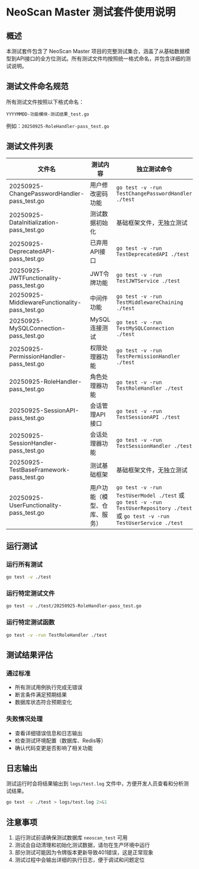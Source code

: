 # NeoScan Master 测试套件使用说明

## 概述

本测试套件包含了 NeoScan Master 项目的完整测试集合，涵盖了从基础数据模型到API接口的全方位测试。所有测试文件均按照统一格式命名，并包含详细的测试说明。

## 测试文件命名规范

所有测试文件按照以下格式命名：
```
YYYYMMDD-功能模块-测试结果_test.go
```

例如：`20250925-RoleHandler-pass_test.go`

## 测试文件列表

| 文件名 | 测试内容 | 独立测试命令 |
|--------|---------|-------------|
| 20250925-ChangePasswordHandler-pass_test.go | 用户修改密码功能 | `go test -v -run TestChangePasswordHandler ./test` |
| 20250925-DataInitialization-pass_test.go | 测试数据初始化 | 基础框架文件，无独立测试 |
| 20250925-DeprecatedAPI-pass_test.go | 已弃用API接口 | `go test -v -run TestDeprecatedAPI ./test` |
| 20250925-JWTFunctionality-pass_test.go | JWT令牌功能 | `go test -v -run TestJWTService ./test` |
| 20250925-MiddlewareFunctionality-pass_test.go | 中间件功能 | `go test -v -run TestMiddlewareChaining ./test` |
| 20250925-MySQLConnection-pass_test.go | MySQL连接测试 | `go test -v -run TestMySQLConnection ./test` |
| 20250925-PermissionHandler-pass_test.go | 权限处理器功能 | `go test -v -run TestPermissionHandler ./test` |
| 20250925-RoleHandler-pass_test.go | 角色处理器功能 | `go test -v -run TestRoleHandler ./test` |
| 20250925-SessionAPI-pass_test.go | 会话管理API接口 | `go test -v -run TestSessionAPI ./test` |
| 20250925-SessionHandler-pass_test.go | 会话处理器功能 | `go test -v -run TestSessionHandler ./test` |
| 20250925-TestBaseFramework-pass_test.go | 测试基础框架 | 基础框架文件，无独立测试 |
| 20250925-UserFunctionality-pass_test.go | 用户功能（模型、仓库、服务） | `go test -v -run TestUserModel ./test` 或 `go test -v -run TestUserRepository ./test` 或 `go test -v -run TestUserService ./test` |

## 运行测试

### 运行所有测试
```bash
go test -v ./test
```

### 运行特定测试文件
```bash
go test -v ./test/20250925-RoleHandler-pass_test.go
```

### 运行特定测试函数
```bash
go test -v -run TestRoleHandler ./test
```

## 测试结果评估

### 通过标准
- 所有测试用例执行完成无错误
- 断言条件满足预期结果
- 数据库状态符合预期变化

### 失败情况处理
- 查看详细错误信息和日志输出
- 检查测试环境配置（数据库、Redis等）
- 确认代码变更是否影响了相关功能

## 日志输出

测试运行时会将结果输出到 `logs/test.log` 文件中，方便开发人员查看和分析测试结果。

```bash
go test -v ./test > logs/test.log 2>&1
```

## 注意事项

1. 运行测试前请确保测试数据库 `neoscan_test` 可用
2. 测试会自动清理和初始化测试数据，请勿在生产环境中运行
3. 部分测试可能因为令牌版本更新导致401错误，这是正常现象
4. 测试过程中会输出详细的执行日志，便于调试和问题定位